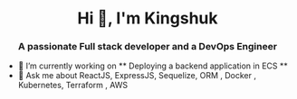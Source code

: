 <h1 align="center">Hi 👋, I'm Kingshuk</h1>
<h3 align="center">A passionate Full stack developer and a DevOps Engineer</h3>

- 🔭 I’m currently working on ** Deploying a backend application in ECS **
- 💬 Ask me about ReactJS, ExpressJS, Sequelize, ORM , Docker , Kubernetes, Terraform , AWS
<!--
**kingshuknandy2016/kingshuknandy2016** is a ✨ _special_ ✨ repository because its `README.md` (this file) appears on your GitHub profile.

Here are some ideas to get you started:

- 🔭 I’m currently working on ** Deploying a backend application in ECS **
- 🌱 I’m currently learning ...
- 👯 I’m looking to collaborate on ...
- 🤔 I’m looking for help with ...
- 💬 Ask me about ReactJS, ExpressJS, Sequelize, ORM , Docker , Kubernetes, Terraform , AWS
- 📫 How to reach me: ...
- 😄 Pronouns: ...
- ⚡ Fun fact: ...
-->
